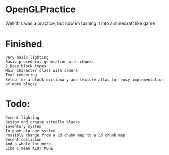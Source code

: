 # OpenGLPractice
Well this was a practice, but now im turning it into a minecraft like game

# Finished

	Very basic lighting
	Basic procedural generation with chunks
	2 Base block types
	Main character class with camera
	Text rendering
	Setup for a block dictionary and texture atlas for easy implementation of more blocks

# Todo:

	Decent lighting
	Design and create actually blocks
	Inventory system
	In game storage system 
	Possibly change from a 2d chunk map to a 3d chunk map
	Decent collision
	And a whole lot more
	Like I mean ALOT MORE
